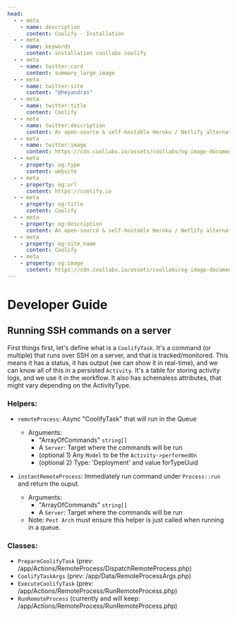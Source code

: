 ```yaml
---
head:
  - - meta
    - name: description
      content: Coolify - Installation
  - - meta
    - name: keywords
      content: installation coollabs coolify
  - - meta
    - name: twitter:card
      content: summary_large_image
  - - meta
    - name: twitter:site
      content: "@heyandras"
  - - meta
    - name: twitter:title
      content: Coolify
  - - meta
    - name: twitter:description
      content: An open-source & self-hostable Heroku / Netlify alternative.
  - - meta
    - name: twitter:image
      content: https://cdn.coollabs.io/assets/coollabs/og-image-documentation.png
  - - meta
    - property: og:type
      content: website
  - - meta
    - property: og:url
      content: https://coolify.io
  - - meta
    - property: og:title
      content: Coolify
  - - meta
    - property: og:description
      content: An open-source & self-hostable Heroku / Netlify alternative.
  - - meta
    - property: og:site_name
      content: Coolify
  - - meta
    - property: og:image
      content: https://cdn.coollabs.io/assets/coollabs/og-image-documentation.png
---
```

# Developer Guide

## Running SSH commands on a server

First things first, let's define what is a `CoolifyTask`. It's a command (or multiple) that runs over SSH on a server, and that is tracked/monitored. This means it has a status, it has output (we can show it in real-time), and we can know all of this in a persisted `Activity`. It's a table for storing activity logs, and we use it in the workflow. It also has schemaless attributes, that might vary depending on the ActivityType.

### Helpers:

- `remoteProcess`: Async "CoolifyTask" that will run in the Queue
  - Arguments:
      - "ArrayOfCommands"  `string[]`
      - A `Server`: Target where the commands will be run
      - (optional 1) Any `Model` to be the `Activity->performedOn`
      - (optional 2) Type: 'Deployment' and value forTypeUuid

- `instantRemoteProcess`: Immediately run command under `Process::run` and return the ouput.
  - Arguments:
      - "ArrayOfCommands"  `string[]`
      - A `Server`: Target where the commands will be run
  - Note: `Pest Arch` must ensure this helper is just called when running in a queue.

### Classes:

- `PrepareCoolifyTask` (prev: /app/Actions/RemoteProcess/DispatchRemoteProcess.php)
- `CoolifyTaskArgs` (prev: /app/Data/RemoteProcessArgs.php)
- `ExecuteCoolifyTask` (prev: /app/Actions/RemoteProcess/RunRemoteProcess.php)
- `RunRemoteProcess` (currently and will keep: /app/Actions/RemoteProcess/RunRemoteProcess.php)

